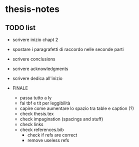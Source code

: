 # thesis-notes

## TODO list

- scrivere inizio chapt 2
- spostare i paragrafetti di raccordo nelle seconde parti
- scrivere conclusions
- scrivere acknowledgments
- scrivere dedica all'inizio

- FINALE
    - passa tutto a ly
    - fai tbf e tit per leggibilità
    - capire come aumentare lo spazio tra table e caption (?)
    - check thesis.tex
    - check impagination (spacings and stuff)
    - check links
    - check references.bib
        - check if refs are correct
        - remove useless refs


